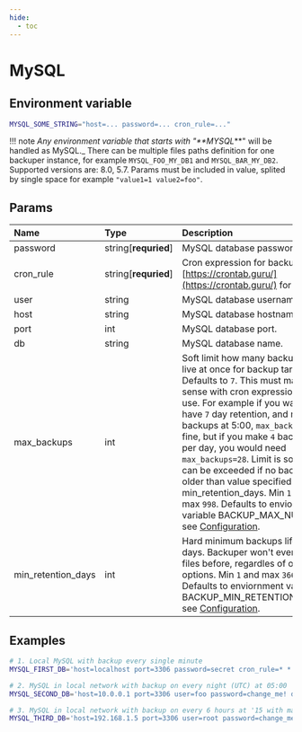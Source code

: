 ```yaml
---
hide:
  - toc
---
```


# MySQL

## Environment variable

```bash
MYSQL_SOME_STRING="host=... password=... cron_rule=..."
```

!!! note
    _Any environment variable that starts with "**MYSQL_**" will be handled as MySQL._ There can be multiple files paths definition for one backuper instance, for example `MYSQL_FOO_MY_DB1` and `MYSQL_BAR_MY_DB2`. Supported versions are: 8.0, 5.7. Params must be included in value, splited by single space for example `"value1=1 value2=foo"`.

## Params

| Name               | Type                 | Description                                                                                                                                                                                                                                                                                                                                                                                                                                                                                                                                 | Default                   |
| :----------------- | :------------------- | :------------------------------------------------------------------------------------------------------------------------------------------------------------------------------------------------------------------------------------------------------------------------------------------------------------------------------------------------------------------------------------------------------------------------------------------------------------------------------------------------------------------------------------------ | :------------------------ |
| password           | string[**requried**] | MySQL database password.                                                                                                                                                                                                                                                                                                                                                                                                                                                                                                                    | -                         |
| cron_rule          | string[**requried**] | Cron expression for backups, see [https://crontab.guru/](https://crontab.guru/) for help.                                                                                                                                                                                                                                                                                                                                                                                                                                                   | -                         |
| user               | string               | MySQL database username.                                                                                                                                                                                                                                                                                                                                                                                                                                                                                                                    | root                      |
| host               | string               | MySQL database hostname.                                                                                                                                                                                                                                                                                                                                                                                                                                                                                                                    | localhost                 |
| port               | int                  | MySQL database port.                                                                                                                                                                                                                                                                                                                                                                                                                                                                                                                        | 3306                      |
| db                 | string               | MySQL database name.                                                                                                                                                                                                                                                                                                                                                                                                                                                                                                                        | mysql                     |
| max_backups        | int                  | Soft limit how many backups can live at once for backup target. Defaults to `7`. This must makes sense with cron expression you use. For example if you want to have `7` day retention, and make backups at 5:00, `max_backups=7` is fine, but if you make `4` backups per day, you would need `max_backups=28`. Limit is soft and can be exceeded if no backup is older than value specified in min_retention_days. Min `1` and max `998`. Defaults to enviornment variable BACKUP_MAX_NUMBER, see [Configuration](./../configuration.md). | BACKUP_MAX_NUMBER         |
| min_retention_days | int                  | Hard minimum backups lifetime in days. Backuper won't ever delete files before, regardles of other options. Min `1` and max `36600`. Defaults to enviornment variable BACKUP_MIN_RETENTION_DAYS, see [Configuration](./../configuration.md).                                                                                                                                                                                                                                                                                                | BACKUP_MIN_RETENTION_DAYS |

## Examples

```bash
# 1. Local MySQL with backup every single minute
MYSQL_FIRST_DB='host=localhost port=3306 password=secret cron_rule=* * * * *'

# 2. MySQL in local network with backup on every night (UTC) at 05:00
MYSQL_SECOND_DB='host=10.0.0.1 port=3306 user=foo password=change_me! db=bar cron_rule=0 5 * * *'

# 3. MySQL in local network with backup on every 6 hours at '15 with max number of backups of 20
MYSQL_THIRD_DB='host=192.168.1.5 port=3306 user=root password=change_me_please! db=project cron_rule=15 */3 * * * max_backups=20'
```

<br>
<br>
